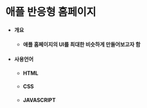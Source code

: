 # 애플 반응형 홈페이지
- #### 개요
  - #### 애플 홈페이지의 UI를 최대한 비슷하게 만들어보고자 함


- #### 사용언어
  - #### HTML
  - #### CSS 
  - #### JAVASCRIPT
